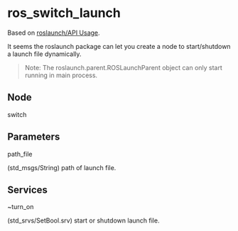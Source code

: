 # ros_switch_launch

Based on [roslaunch/API Usage](http://wiki.ros.org/roslaunch/API%20Usage).

It seems the roslaunch package can let you create a node to start/shutdown a launch file dynamically.

> Note: The roslaunch.parent.ROSLaunchParent object can only start running in main process.

## Node

switch

## Parameters

path_file

(std_msgs/String) path of launch file.

## Services

~turn_on

(std_srvs/SetBool.srv) start or shutdown launch file.
